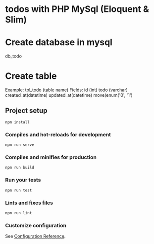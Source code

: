 # todos with PHP MySql (Eloquent & Slim)
# Create database in mysql
db_todo
# Create table
Example: 
tbl_todo (table name)
Fields: id (int)
        todo (varchar)
        created_at(datetime)
        updated_at(datetime)
        move(enum('0', '1') 
  

## Project setup
```
npm install
```

### Compiles and hot-reloads for development
```
npm run serve
```

### Compiles and minifies for production
```
npm run build
```

### Run your tests
```
npm run test
```

### Lints and fixes files
```
npm run lint
```

### Customize configuration
See [Configuration Reference](https://cli.vuejs.org/config/).
